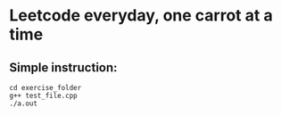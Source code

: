 # Leetcode everyday, one carrot at a time

## Simple instruction:
```
cd exercise_folder
g++ test_file.cpp
./a.out
```

